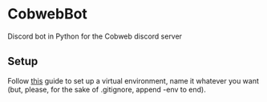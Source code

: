 # CobwebBot
Discord bot in Python for the Cobweb discord server

## Setup
Follow [this](https://discordpy.readthedocs.io/en/latest/intro.html#virtual-environments) guide to set up a virtual environment, name it whatever you want (but, please, for the sake of .gitignore, append -env to end).
